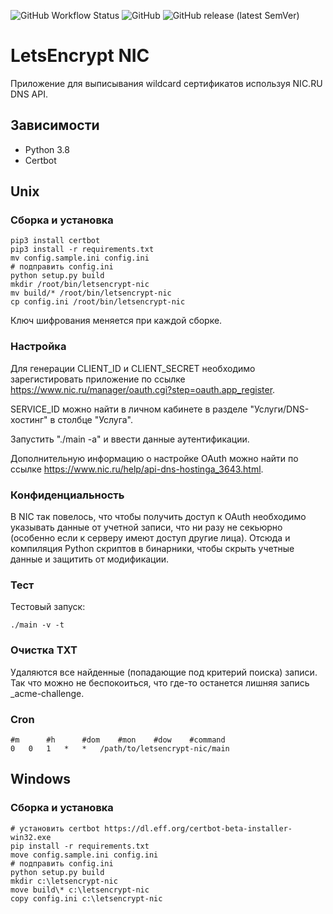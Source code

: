 ![GitHub Workflow Status](https://img.shields.io/github/workflow/status/igroykt/letsencrypt-nic/letsencrypt-nic%20build)
![GitHub](https://img.shields.io/github/license/igroykt/letsencrypt-nic)
![GitHub release (latest SemVer)](https://img.shields.io/github/v/release/igroykt/letsencrypt-nic)

# LetsEncrypt NIC

Приложение для выписывания wildcard сертификатов используя NIC.RU DNS API.

## Зависимости
* Python 3.8
* Certbot

## Unix
### Сборка и установка 
```
pip3 install certbot
pip3 install -r requirements.txt
mv config.sample.ini config.ini
# подправить config.ini
python setup.py build
mkdir /root/bin/letsencrypt-nic
mv build/* /root/bin/letsencrypt-nic
cp config.ini /root/bin/letsencrypt-nic
```
Ключ шифрования меняется при каждой сборке.

### Настройка
Для генерации CLIENT_ID и CLIENT_SECRET необходимо зарегистировать приложение по ссылке https://www.nic.ru/manager/oauth.cgi?step=oauth.app_register.

SERVICE_ID можно найти в личном кабинете в разделе "Услуги/DNS-хостинг" в столбце "Услуга".

Запустить "./main -a" и ввести данные аутентификации. 

Дополнительную информацию о настройке OAuth можно найти по ссылке https://www.nic.ru/help/api-dns-hostinga_3643.html.


### Конфиденциальность
В NIC так повелось, что чтобы получить доступ к OAuth необходимо указывать данные от учетной записи, что ни разу не секьюрно (особенно если к серверу имеют доступ другие лица). Отсюда и компиляция Python скриптов в бинарники, чтобы скрыть учетные данные и защитить от модификации.

### Тест
Тестовый запуск:
```
./main -v -t
```

### Очистка TXT
Удаляются все найденные (попадающие под критерий поиска) записи. Так что можно не беспокоиться, что где-то останется лишняя запись _acme-challenge.

### Cron
```
#m      #h      #dom    #mon    #dow    #command
0 	0 	1 	* 	* 	/path/to/letsencrypt-nic/main
```

## Windows
### Сборка и установка 
```
# установить certbot https://dl.eff.org/certbot-beta-installer-win32.exe
pip install -r requirements.txt
move config.sample.ini config.ini
# подправить config.ini
python setup.py build
mkdir c:\letsencrypt-nic
move build\* c:\letsencrypt-nic
copy config.ini c:\letsencrypt-nic
```